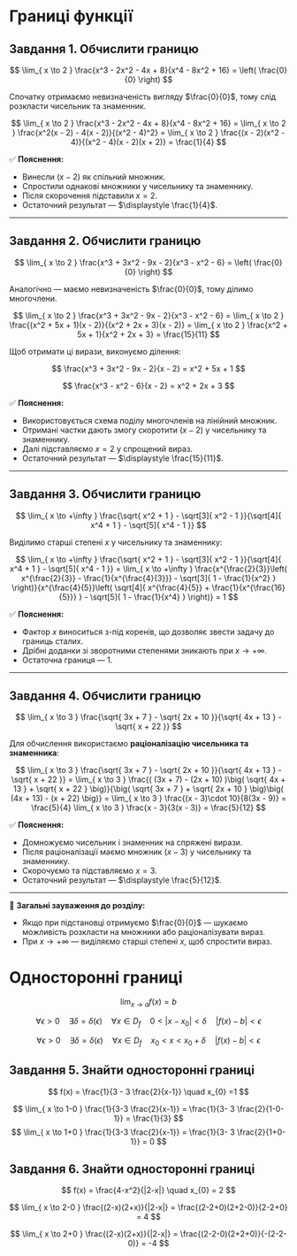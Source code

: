 # Границі функції

## Завдання 1. Обчислити границю

$$  
\lim_{ x \to 2 } \frac{x^3 - 2x^2 - 4x + 8}{x^4 - 8x^2 + 16} = \left( \frac{0}{0} \right)  
$$

Спочатку отримаємо невизначеність вигляду $\frac{0}{0}$, тому слід розкласти чисельник та знаменник.

$$  
\lim_{ x \to 2 } \frac{x^3 - 2x^2 - 4x + 8}{x^4 - 8x^2 + 16}  
= \lim_{ x \to 2 } \frac{x^2(x - 2) - 4(x - 2)}{(x^2 - 4)^2}  
= \lim_{ x \to 2 } \frac{(x - 2)(x^2 - 4)}{(x^2 - 4)(x - 2)(x + 2)}  
= \frac{1}{4}  
$$

✅ **Пояснення:**

- Винесли $(x - 2)$ як спільний множник.
- Спростили однакові множники у чисельнику та знаменнику.
- Після скорочення підставили $x = 2$.
- Остаточний результат — $\displaystyle \frac{1}{4}$.    

---

## Завдання 2. Обчислити границю

$$  
\lim_{ x \to 2 } \frac{x^3 + 3x^2 - 9x - 2}{x^3 - x^2 - 6} = \left( \frac{0}{0} \right)  
$$

Аналогічно — маємо невизначеність $\frac{0}{0}$, тому ділимо многочлени.

$$  
\lim_{ x \to 2 } \frac{x^3 + 3x^2 - 9x - 2}{x^3 - x^2 - 6}  
= \lim_{ x \to 2 } \frac{(x^2 + 5x + 1)(x - 2)}{(x^2 + 2x + 3)(x - 2)}  
= \lim_{ x \to 2 } \frac{x^2 + 5x + 1}{x^2 + 2x + 3}  
= \frac{15}{11}  
$$

Щоб отримати ці вирази, виконуємо ділення:

$$  
\frac{x^3 + 3x^2 - 9x - 2}{x - 2} = x^2 + 5x + 1  
$$

$$  
\frac{x^3 - x^2 - 6}{x - 2} = x^2 + 2x + 3  
$$

✅ **Пояснення:**

- Використовується схема поділу многочленів на лінійний множник.
- Отримані частки дають змогу скоротити $(x - 2)$ у чисельнику та знаменнику.
- Далі підставляємо $x = 2$ у спрощений вираз.
- Остаточний результат — $\displaystyle \frac{15}{11}$.    

---

## Завдання 3. Обчислити границю

$$  
\lim_{ x \to +\infty } \frac{\sqrt{ x^2 + 1 } - \sqrt[3]{ x^2 - 1 }}{\sqrt[4]{ x^4 + 1 } - \sqrt[5]{ x^4 - 1 }}  
$$

Виділимо старші степені $x$ у чисельнику та знаменнику:

$$  
\lim_{ x \to +\infty } \frac{\sqrt{ x^2 + 1 } - \sqrt[3]{ x^2 - 1 }}{\sqrt[4]{ x^4 + 1 } - \sqrt[5]{ x^4 - 1 }}  
= \lim_{ x \to +\infty } \frac{x^{\frac{2}{3}}\left( x^{\frac{2}{3}} - \frac{1}{x^{\frac{4}{3}}} - \sqrt[3]{ 1 - \frac{1}{x^2} } \right)}{x^{\frac{4}{5}}\left( \sqrt[4]{ x^{\frac{4}{5}} + \frac{1}{x^{\frac{16}{5}}} } - \sqrt[5]{ 1 - \frac{1}{x^4} } \right)}  
= 1  
$$

✅ **Пояснення:**

- Фактор $x$ виноситься з-під коренів, що дозволяє звести задачу до границь сталих.
- Дрібні доданки зі зворотними степенями зникають при $x \to +\infty$.
- Остаточна границя — $1$.

---

## Завдання 4. Обчислити границю

$$  
\lim_{ x \to 3 } \frac{\sqrt{ 3x + 7 } - \sqrt{ 2x + 10 }}{\sqrt{ 4x + 13 } - \sqrt{ x + 22 }}  
$$

Для обчислення використаємо **раціоналізацію чисельника та знаменника**:

$$  
\lim_{ x \to 3 } \frac{\sqrt{ 3x + 7 } - \sqrt{ 2x + 10 }}{\sqrt{ 4x + 13 } - \sqrt{ x + 22 }}  
= \lim_{ x \to 3 } \frac{( (3x + 7) - (2x + 10) )\big( \sqrt{ 4x + 13 } + \sqrt{ x + 22 } \big)}{\big( \sqrt{ 3x + 7 } + \sqrt{ 2x + 10 } \big)\big( (4x + 13) - (x + 22) \big)}  
= \lim_{ x \to 3 } \frac{(x - 3)\cdot 10}{8(3x - 9)}  
= \frac{5}{4} \lim_{ x \to 3 } \frac{x - 3}{3(x - 3)}  
= \frac{5}{12}  
$$

✅ **Пояснення:**

- Домножуємо чисельник і знаменник на спряжені вирази.
- Після раціоналізації маємо множник $(x - 3)$ у чисельнику та знаменнику.
- Скорочуємо та підставляємо $x = 3$.
- Остаточний результат — $\displaystyle \frac{5}{12}$.    

---

📌 **Загальні зауваження до розділу:**

- Якщо при підстановці отримуємо $\frac{0}{0}$ — шукаємо можливість розкласти на множники або раціоналізувати вираз.
- При $x \to +\infty$ — виділяємо старші степені $x$, щоб спростити вираз.

# Односторонні границі

$$
\lim_{ x \to a } f(x) = b
$$

$$
\forall \epsilon > 0 \quad \exists \delta = \delta(\epsilon) \quad \forall x \in D_{f} \quad 0 < |x-x_{0}|<\delta \quad |f(x) -b | < \epsilon
$$

$$
\forall \epsilon > 0 \quad \exists \delta = \delta(\epsilon) \quad \forall x \in D_{f} \quad x_{0} < x <x_{0} + \delta \quad |f(x) -b | < \epsilon
$$

## Завдання 5. Знайти односторонні границі

$$
f(x) = \frac{1}{3 - 3 \frac{2}{x-1}} \quad x_{0} =1
$$

$$
\lim_{ x \to 1-0 } \frac{1}{3-3 \frac{2}{x-1}} = \frac{1}{3- 3 \frac{2}{1-0-1}} = \frac{1}{3}
$$
$$
\lim_{ x \to 1+0 } \frac{1}{3-3 \frac{2}{x-1}} = \frac{1}{3- 3 \frac{2}{1+0-1}} = 0
$$

## Завдання 6. Знайти односторонні границі

$$
f(x) = \frac{4-x^2}{|2-x|} \quad x_{0} = 2
$$

$$
\lim_{ x \to 2-0 } \frac{(2-x)(2+x)}{|2-x|} = \frac{(2-2+0)(2+2-0)}{2-2+0} = 4
$$

$$
\lim_{ x \to 2+0 } \frac{(2-x)(2+x)}{|2-x|} = \frac{(2-2-0)(2+2+0)}{-(2-2-0)} = -4
$$